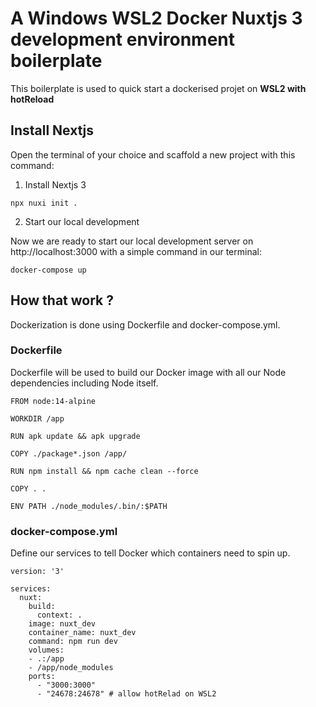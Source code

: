 # A Windows WSL2 Docker Nuxtjs 3 development environment boilerplate

This boilerplate is used to quick start a dockerised projet on **WSL2 with hotReload**

## Install Nextjs

Open the terminal of your choice and scaffold a new project with this command:

1. Install Nextjs 3
````
npx nuxi init .
````

2. Start our local development

Now we are ready to start our local development server on http://localhost:3000 with a simple command in our terminal:

````
docker-compose up
````


## How that work ?

Dockerization is done using Dockerfile and  docker-compose.yml.

### Dockerfile 
Dockerfile will be used to build our Docker image with all our Node dependencies including Node itself.

````
FROM node:14-alpine

WORKDIR /app

RUN apk update && apk upgrade

COPY ./package*.json /app/

RUN npm install && npm cache clean --force

COPY . .

ENV PATH ./node_modules/.bin/:$PATH
````

### docker-compose.yml

Define our services to tell Docker which containers need to spin up.


````
version: '3'

services:
  nuxt:
    build:
      context: .
    image: nuxt_dev
    container_name: nuxt_dev
    command: npm run dev
    volumes:
    - .:/app
    - /app/node_modules
    ports:
      - "3000:3000"
      - "24678:24678" # allow hotRelad on WSL2
````

